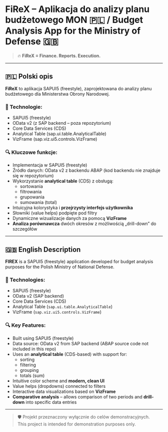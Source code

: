 # FiReX – Aplikacja do analizy planu budżetowego MON 🇵🇱 / Budget Analysis App for the Ministry of Defense 🇬🇧

> 🔥 **FiReX = Finance. Reports. Execution.** 
---

## 🇵🇱 Polski opis

**FiReX** to aplikacja SAPUI5 (freestyle), zaprojektowana do analizy planu budżetowego dla Ministerstwa Obrony Narodowej.

### 🧰 Technologie:
- SAPUI5 (freestyle)
- OData v2 (z SAP backend – poza repozytorium)
- Core Data Services (CDS)
- Analytical Table (sap.ui.table.AnalyticalTable)
- VizFrame (sap.viz.ui5.controls.VizFrame)
  
### 🔍 Kluczowe funkcje:
- Implementacja w SAPUI5 (freestyle)
- Źródło danych: OData v2 z backendu ABAP (kod backendu nie znajduje się w repozytorium)
- Wykorzystanie **analytical table** (CDS) z obsługą:
  - sortowania
  - filtrowania
  - grupowania
  - sumowania (total)
- Intuicyjna kolorystyka i **przejrzysty interfejs użytkownika**
- Słowniki (value helps) podpięte pod filtry
- Dynamiczne wizualizacje danych za pomocą **VizFrame**
- **Analiza porównawcza** dwóch okresów z możliwością „drill-down” do szczegółów
---

## 🇬🇧 English Description

**FIREX** is a SAPUI5 (freestyle) application developed for budget analysis purposes for the Polish Ministry of National Defense.

### 🧰 Technologies:
- SAPUI5 (freestyle)
- OData v2 (SAP backend)
- Core Data Services (CDS)
- Analytical Table (`sap.ui.table.AnalyticalTable`)
- VizFrame (`sap.viz.ui5.controls.VizFrame`)

### 🔍 Key Features:
- Built using SAPUI5 (freestyle)
- Data source: OData v2 from SAP backend (ABAP source code not included in this repo)
- Uses an **analytical table** (CDS-based) with support for:
  - sorting
  - filtering
  - grouping
  - totals (sum)
- Intuitive color scheme and **modern, clean UI**
- Value helps (dropdowns) connected to filters
- Interactive data visualizations based on **VizFrame**
- **Comparative analysis** – allows comparison of two periods and **drill-down** into specific data entries
---

> 🛡️ Projekt przeznaczony wyłącznie do celów demonstracyjnych.  
> This project is intended for demonstration purposes only.

